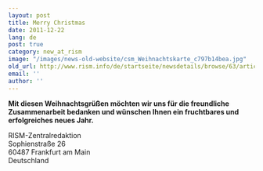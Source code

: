 ```yaml
---
layout: post
title: Merry Christmas
date: 2011-12-22
lang: de
post: true
category: new_at_rism
image: "/images/news-old-website/csm_Weihnachtskarte_c797b14bea.jpg"
old_url: http://www.rism.info/de/startseite/newsdetails/browse/63/article/64/merry-christmas.html
email: ''
author: ''
---
```


**Mit diesen Weihnachtsgrüßen möchten wir uns für die freundliche Zusammenarbeit bedanken und wünschen Ihnen ein fruchtbares und erfolgreiches neues Jahr.**

RISM-Zentralredaktion\
Sophienstraße 26\
60487 Frankfurt am Main\
Deutschland
